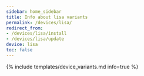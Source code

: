 ```yaml
---
sidebar: home_sidebar
title: Info about lisa variants
permalink: /devices/lisa/
redirect_from:
- /devices/lisa/install
- /devices/lisa/update
device: lisa
toc: false
---
```

{% include templates/device_variants.md info=true %}
